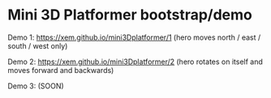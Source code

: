 Mini 3D Platformer bootstrap/demo
===

Demo 1: https://xem.github.io/mini3Dplatformer/1 (hero moves north / east / south / west only)

Demo 2: https://xem.github.io/mini3Dplatformer/2 (hero rotates on itself and moves forward and backwards)

Demo 3: (SOON)